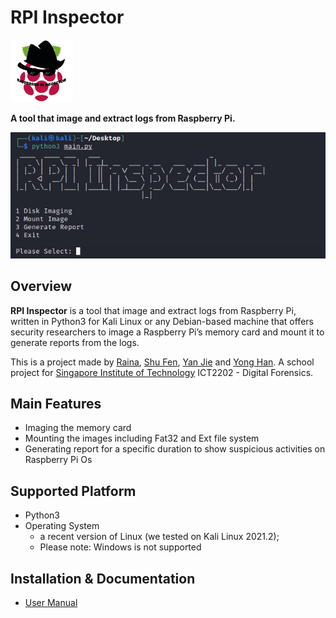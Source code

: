 # RPI Inspector
<img src="images/logo.png" width="100"/>

**A tool that image and extract logs from Raspberry Pi.**

<img src="images/screenshot.png" />

## Overview
**RPI Inspector** is a tool that image and extract logs from Raspberry Pi, written in Python3 for Kali Linux or any Debian-based machine that offers security researchers to image a Raspberry Pi’s memory card and mount it to generate reports from the logs.

This is a project made by [Raina](https://github.com/rainyraina), [Shu Fen](https://github.com/shufenlim), [Yan Jie](https://github.com/yanjiex-x) and [Yong Han](https://github.com/hammieee). A school project for [Singapore Institute of Technology](https://www.singaporetech.edu.sg/modules/2583?page=1) ICT2202 - Digital Forensics.

## Main Features
- Imaging the memory card
- Mounting the images including Fat32 and Ext file system
- Generating report for a specific duration to show suspicious activities on Raspberry Pi Os

## Supported Platform 
- Python3
- Operating System
  - a recent version of Linux (we tested on Kali Linux 2021.2);
  - Please note: Windows is not supported


## Installation & Documentation

- [User Manual](https://github.com/hammieee/ICT2202-Assignment1-RPIInspector/wiki/User-Manual)
